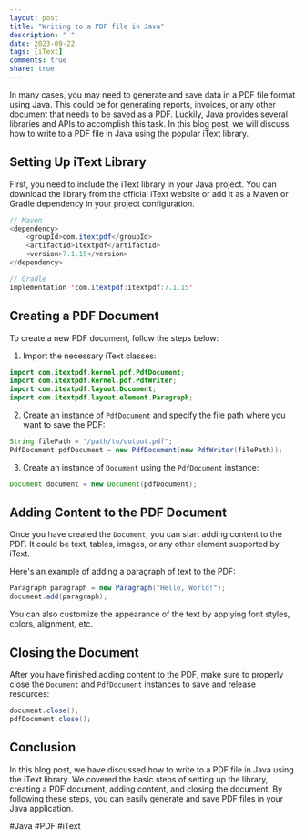 ```yaml
---
layout: post
title: "Writing to a PDF file in Java"
description: " "
date: 2023-09-22
tags: [iText]
comments: true
share: true
---
```


In many cases, you may need to generate and save data in a PDF file format using Java. This could be for generating reports, invoices, or any other document that needs to be saved as a PDF. Luckily, Java provides several libraries and APIs to accomplish this task. In this blog post, we will discuss how to write to a PDF file in Java using the popular iText library.

## Setting Up iText Library

First, you need to include the iText library in your Java project. You can download the library from the official iText website or add it as a Maven or Gradle dependency in your project configuration.

```java
// Maven
<dependency>
    <groupId>com.itextpdf</groupId>
    <artifactId>itextpdf</artifactId>
    <version>7.1.15</version>
</dependency>

// Gradle
implementation 'com.itextpdf:itextpdf:7.1.15'
```

## Creating a PDF Document

To create a new PDF document, follow the steps below:

1. Import the necessary iText classes:

```java
import com.itextpdf.kernel.pdf.PdfDocument;
import com.itextpdf.kernel.pdf.PdfWriter;
import com.itextpdf.layout.Document;
import com.itextpdf.layout.element.Paragraph;
```

2. Create an instance of `PdfDocument` and specify the file path where you want to save the PDF:

```java
String filePath = "/path/to/output.pdf";
PdfDocument pdfDocument = new PdfDocument(new PdfWriter(filePath));
```

3. Create an instance of `Document` using the `PdfDocument` instance:

```java
Document document = new Document(pdfDocument);
```

## Adding Content to the PDF Document

Once you have created the `Document`, you can start adding content to the PDF. It could be text, tables, images, or any other element supported by iText.

Here's an example of adding a paragraph of text to the PDF:

```java
Paragraph paragraph = new Paragraph("Hello, World!");
document.add(paragraph);
```

You can also customize the appearance of the text by applying font styles, colors, alignment, etc.

## Closing the Document

After you have finished adding content to the PDF, make sure to properly close the `Document` and `PdfDocument` instances to save and release resources:

```java
document.close();
pdfDocument.close();
```

## Conclusion

In this blog post, we have discussed how to write to a PDF file in Java using the iText library. We covered the basic steps of setting up the library, creating a PDF document, adding content, and closing the document. By following these steps, you can easily generate and save PDF files in your Java application.

#Java #PDF #iText